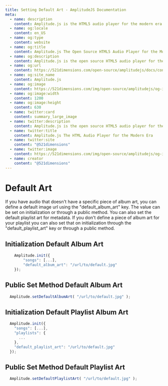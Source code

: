 ```yaml
---
title: Setting Default Art - AmplitudeJS Documentation
meta:
  - name: description
    content: Amplitude.js is the HTML5 audio player for the modern era. Using no dependencies, take control of the browser and design a web audio player the way you want it to look.
  - name: og:locale
    content: en_US
  - name: og:type
    content: website
  - name: og:title
    content: Amplitude.js The Open Source HTML5 Audio Player for the Modern Era
  - name: og:description
    content: Amplitude.js is the open source HTML5 audio player for the modern era. Using no dependencies, take control of the browser and design an audio player the way you want it to look.
  - name: og:url
    content: https://521dimensions.com/open-source/amplitudejs/docs/configuration/default-art.html
  - name: og:site_name
    content: Amplitude.js
  - name: og:image
    content: https://521dimensions.com/img/open-source/amplitudejs/og-image-amplitudejs.png
  - name: og:image:width
    content: 1200
  - name: og:image:height
    content: 630
  - name: twitter:card
    content: summary_large_image
  - name: twitter:description
    content: Amplitude.js is the open source HTML5 audio player for the modern era. Using no dependencies, take control of the browser and design an audio player the way you want it to look. Available for free on Github.
  - name: twitter:title
    content: Amplitude.js The HTML Audio Player for the Modern Era
  - name: twitter:site
    content: "@521dimensions"
  - name: twitter:image
    content: https://521dimensions.com/img/open-source/amplitudejs/og-image-amplitudejs.png
  - name: creator
    content: "@521dimensions"
---
```


# Default Art

If you have audio that doesn't have a specific piece of album art, you can define
a default image url using the "default_album_art" key. The value can be set on initialization or through a public method. You can also set the default playlist art for metadata. If you don't define a piece of album art for your playlist you can also set that on initialization through the "default_playlist_art" key or through a public method.

## Initialization Default Album Art

```javascript
	Amplitude.init({
		"songs": [...],
		"default_album_art": "/url/to/default.jpg"
	});
```

## Public Set Method Default Album Art

```javascript
  Amplitude.setDefaultAlbumArt( "/url/to/default.jpg" );
```

## Initialization Default Playlist Album Art

```javascript
  Amplitude.init({
    "songs": [...],
    "playlists": {
      ...
    },
    "default_playlist_art": "/url/to/default.jpg"
  });
```

## Public Set Method Default Playlist Art

```javascript
  Amplitude.setDefaultPlaylistArt( "/url/to/default.jpg" );
```

